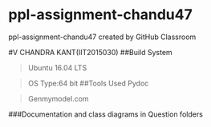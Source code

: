 # ppl-assignment-chandu47
ppl-assignment-chandu47 created by GitHub Classroom

#V CHANDRA KANT(IIT2015030)
##Build System
>Ubuntu 16.04 LTS 

>OS Type:64 bit
##Tools Used
>Pydoc

>Genmymodel.com

###Documentation and class diagrams in Question folders


